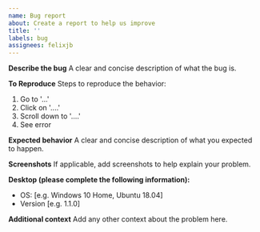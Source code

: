 ```yaml
---
name: Bug report
about: Create a report to help us improve
title: ''
labels: bug
assignees: felixjb
---
```


**Describe the bug**
A clear and concise description of what the bug is.

**To Reproduce**
Steps to reproduce the behavior:

1. Go to '...'
2. Click on '....'
3. Scroll down to '....'
4. See error

**Expected behavior**
A clear and concise description of what you expected to happen.

**Screenshots**
If applicable, add screenshots to help explain your problem.

**Desktop (please complete the following information):**

- OS: [e.g. Windows 10 Home, Ubuntu 18.04]
- Version [e.g. 1.1.0]

**Additional context**
Add any other context about the problem here.
